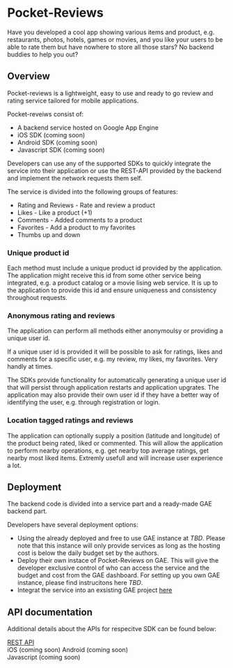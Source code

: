 # Pocket-Reviews

Have you developed a cool app showing various items and product, e.g. restaurants, photos, hotels, games or movies, and you like your users to be able to rate them but have nowhere to store all those stars? No backend buddies to help you out?

## Overview
Pocket-reviews is a lightweight, easy to use and ready to go review and rating service tailored for mobile applications.

Pocket-reveiws consist of:

* A backend service hosted on Google App Engine  
* iOS SDK (coming soon)
* Android SDK (coming soon)  
* Javascript SDK (coming soon)  

Developers can use any of the supported SDKs to quickly integrate the service into their application or use the REST-API provided by the backend and implement the network requests them self.

The service is divided into the following groups of features:

* Rating and Reviews - Rate and review a product    
* Likes - Like a product (+1)
* Comments - Added comments to a product
* Favorites - Add a product to my favorites
* Thumbs up and down

### Unique product id

Each method must include a unique product id provided by the application. The application might receive this id from some other service being integrated, e.g. a product catalog or a movie lising web service. It is up to the application to provide this id and ensure uniqueness and consistency throughout requests.

### Anonymous rating and reviews
The application can perform all methods either anonymoulsy or providing a unique user id.

If a unique user id is provided it will be possible to ask for ratings, likes and comments for a specific user, e.g. my review, my likes, my favorites. Very handly at times.

The SDKs provide functionality for automatically generating a unique user id that will persist through application restarts and application upgrates. The application may also provide their own user id if they have a better way of identifying the user, e.g. through registration or login.

### Location tagged ratings and reviews
The application can optionally supply a position (latitude and longitude) of the product being rated, liked or commented. This will allow the application to perform nearby operations, e.g. get nearby top average ratings, get nearby most liked items. Extremly usefull and will increase user experience a lot.

## Deployment
The backend code is divided into a service part and a ready-made GAE backend part.

Developers have several deployment options:

* Using the already deployed and free to use GAE instance at *TBD*. Please note that this instance will only provide services as long as the hosting cost is below the daily budget set by the authors.
* Deploy their own instace of Pocket-Reviews on GAE. This will give the developer exclusive control of who can access the service and the budget and cost from the GAE dashboard. For setting up you own GAE instance, please find instrucitons here *TBD*.
* Integrat the service into an exsisting GAE project [here](https://github.com/sosandstrom/pocket-review/wiki/Integrate-into-existing-service)

## API documentation
Additional details about the APIs for respecitve SDK can be found below:

[REST API](http://pocket-reviews.appspot.com/doc/rest-api/api.html)  
iOS (coming soon)
Android (coming soon)  
Javascript (coming soon)

